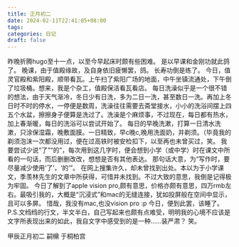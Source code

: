 ```yaml
---
title: 正月初二
date: 2024-02-11T22:41:05+08:00
tags: 
categories: 日记
draft: false
---
```

昨晚折腾hugo至十一点，以至今早起床时颇有些困难。
是以早课和金刚功就此鸽了。
晚课，由于值殿缘故，及自身依旧疲懒罢，鸽。
长寿功倒是练了。
今日，值灵官殿和紫阳殿，顺带看瓦。上午扫了紫阳广场的地面，中午坐镇流通处，下午倒了垃圾桶。想来，我是个杂工，值殿保洁看瓦看店。
每日洗澡似乎是一个很不错的想法，由于天气渐冷，冬日少有日洗，多为二日一洗，甚至数日一洗。再加上冬日时不时的停水，一停便是数周，洗澡往往需要去斋堂接水，小小的洗浴间摆上四五个水盆，擦擦身子便算是洗过了。洗澡是个麻烦事，不过现在，每日都有热水，加上春渐暖，每日的洗浴可以尝试开始了。
每日的早晚洗漱，打算一日清水洗漱，只涂保湿霜，晚敷面膜。一日精致，早c晚c,晚用洗面奶，并剃须。（毕竟我的剃须泡沫一次都没用过，便在过高铁时被安检扣下，以至再也未曾买过，笑。
我要尝试少说“了”“的”，每次用到这几字时，便会想到小学（或中学）时在课文中所看的一句话，而后删删改改，想想是否有其他表达。
那句话大意，为“写作时，要尽量减少使用‘了’，‘的’”。
在网上搜集许久，却未曾找到出处。本以为于小学课文，季羡林先生的文章中所获得，可惜并未找到。不过大致的意思，我倒是记得极为牢固。
今日了解到了apple vision pro,颇有意思，价格亦颇有意思，四万rmb左右。最吸引我的，大概是“沉浸式”和mac的无缝连接，犹如投屏般在空间中显示，且可以多屏。
惜哉，我没有mac,也没vision pro :p
今日，便到此罢，该睡了。
P.S.文绉绉的行文，半文半白，自己写起来也颇有点难受，明明我的心境不应该是文字所表现出来的如此，我自文字中感受到的是一种……装严肃？
笑。

甲辰正月初二
嗣檙 于桐柏宫